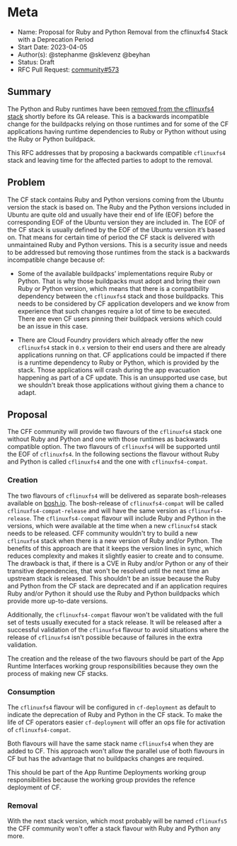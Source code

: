# Meta
[meta]: #meta
- Name: Proposal for Ruby and Python Removal from the cflinuxfs4 Stack with a Deprecation Period
- Start Date: 2023-04-05
- Author(s): @stephanme @sklevenz @beyhan
- Status: Draft
- RFC Pull Request: [community#573](https://github.com/cloudfoundry/community/pull/573)

## Summary

The Python and Ruby runtimes have been [removed from the cflinuxfs4 stack](https://github.com/cloudfoundry/cflinuxfs4/releases/tag/1.0.0) shortly before its GA release. This is a backwards incompatible change for the buildpacks relying on those runtimes and for some of the CF applications having runtime dependencies to Ruby or Python without using the Ruby or Python buildpack.

This RFC addresses that by proposing a backwards compatible `cflinuxfs4` stack and leaving time for the affected parties to adopt to the removal.

## Problem

The CF stack contains Ruby and Python versions coming from the Ubuntu version the stack is based on. The Ruby and the Python versions included in Ubuntu are quite old and usually have their end of life (EOF) before the corresponding EOF of the Ubuntu version they are included in. The EOF of the CF stack is usually defined by the EOF of the Ubuntu version it’s based on. That means for certain time of period the CF stack is delivered with unmaintained Ruby and Python versions. This is a security issue and needs to be addressed but removing those runtimes from the stack is a backwards incompatible change because of:

* Some of the available buildpacks’ implementations require Ruby or Python. That is why those buildpacks must adopt and bring their own Ruby or Python version, which means that there is a compatibility dependency between the `cflinuxfs4` stack and those buildpacks. This needs to be considered by CF application developers and we know from experience that such changes require a lot of time to be executed. There are even CF users pinning their buildpack versions which could be an issue in this case.

* There are Cloud Foundry providers which already offer the new `cflinuxfs4` stack in `0.x` version to their end users and there are already applications running on that. CF applications could be impacted if there is a runtime dependency to Ruby or Python, which is provided by the stack. Those applications will crash during the app evacuation happening as part of a CF update. This is an unsupported use case, but we shouldn't break those applications without giving them a chance to adapt.

## Proposal

The CFF community will provide two flavours of the `cflinuxfs4` stack one without Ruby and Python and one with those runtimes as backwards compatible option. The two flavours of `cflinuxfs4` will be supported until the EOF of `cflinuxfs4`. In the following sections the flavour without Ruby and Python is called `cflinuxfs4` and the one with `cflinuxfs4-compat`.

### Creation

The two flavours of `cflinuxfs4` will be delivered as separate bosh-releases available on [bosh.io](https://bosh.io/releases/). The bosh-release of `cflinuxfs4-compat` will be called `cflinuxfs4-compat-release` and will have the same version as `cflinuxfs4-release`. The `cflinuxfs4-compat` flavour will include Ruby and Python in the versions, which were available at the time when a new `cflinuxfs4` stack needs to be released. CFF community wouldn't try to build a new `cflinuxfs4` stack when there is a new version of Ruby and/or Python. The benefits of this approach are that it keeps the version lines in sync, which reduces complexity and makes it slightly easier to create and to consume. The drawback is that, if there is a CVE in Ruby and/or Python or any of their transitive dependencies, that won't be resolved until the next time an upstream stack is released. This shouldn't be an issue because the Ruby and Python from the CF stack are deprecated and if an application requires Ruby and/or Python it should use the Ruby and Python buildpacks which provide more up-to-date versions.

Additionally, the `cflinuxfs4-compat` flavour won't be validated with the full set of tests usually executed for a stack release. It will be released after a successful validation of the `cflinuxfs4` flavour to avoid situations where the release of `cflinuxfs4` isn't possible because of failures in the extra validation.

The creation and the release of the two flavours should be part of the App Runtime Interfaces working group responsibilities because they own the process of making new CF stacks.

### Consumption
The `cflinuxfs4` flavour will be configured in `cf-deployment` as default to indicate the deprecation of Ruby and Python in the CF stack. To make the life of CF operators easier `cf-deployment` will offer an ops file for activation of `cflinuxfs4-compat`.

Both flavours will have the same stack name `cflinuxfs4` when they are added to CF. This approach won't allow the parallel use of both flavours in CF but has the advantage that no buildpacks changes are required.

This should be part of the App Runtime Deployments working group responsibilities because the working group provides the refence deployment of CF.

### Removal
With the next stack version, which most probably will be named `cflinuxfs5` the CFF community won't offer a stack flavour with Ruby and Python any more.
